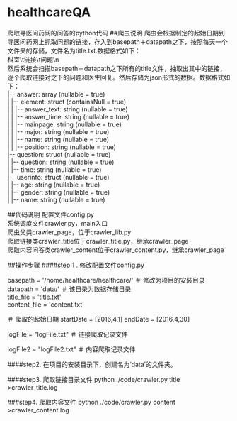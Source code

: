 # healthcareQA
爬取寻医问药网的问答的python代码
##爬虫说明
爬虫会根据制定的起始日期到寻医问药网上抓取问题的链接，存入到basepath＋datapath之下，按照每天一个文件夹的存储，文件名为title.txt.数据格式如下：<br>
科室\t链接\t问题\n<br>
然后系统会扫描basepath＋datapath之下所有的title文件，抽取出其中的链接，逐个爬取链接对之下的问题和医生回复。然后存储为json形式的数据。数据格式如下：<br>
 |-- answer: array (nullable = true)  <br>
 |    |-- element: struct (containsNull = true)  <br>
 |    |    |-- answer_text: string (nullable = true)  <br>
 |    |    |-- answer_time: string (nullable = true)  <br>
 |    |    |-- mainpage: string (nullable = true)  <br>
 |    |    |-- major: string (nullable = true)  <br>
 |    |    |-- name: string (nullable = true)  <br>
 |    |    |-- position: string (nullable = true)  <br>
 |-- question: struct (nullable = true)  <br>
 |    |-- question: string (nullable = true)  <br>
 |    |-- time: string (nullable = true)  <br>
 |-- userinfo: struct (nullable = true)  <br>
 |    |-- age: string (nullable = true)  <br>
 |    |-- gender: string (nullable = true)  <br>
 |    |-- name: string (nullable = true)  <br>
 
##代码说明
配置文件config.py<br>
系统调度文件crawler.py，main入口<br>
爬虫父类crawler_page，位于crawler_lib.py<br>
爬取链接类crawler_title位于crawler_title.py，继承crawler_page<br>
爬取内容问答类crawler_content位于crawler_content.py，继承crawler_page<br>

##操作步骤
####step 1 . 修改配置文件config.py
<br>

basepath = '/home/healthcare/healthcare/' ＃ 修改为项目的安装目录<br>
datapath = 'data/'     ＃ 该目录为数据存储目录          <br>
title_file = 'title.txt'<br>
content_file = 'content.txt'<br>

＃ 爬取的起始日期
startDate = [2016,4,1] 
endDate  = [2016,4,30]


logFile = "logFile.txt" ＃ 链接爬取记录文件

logFile2 = "logFile2.txt" ＃ 内容爬取记录文件

####step2. 在项目的安装目录下，创建名为‘data’的文件夹。

####step3. 爬取链接目录文件
python ./code/crawler.py title >crawler_title.log

###step4. 爬取内容文件
python ./code/crawler.py content >crawler_content.log
